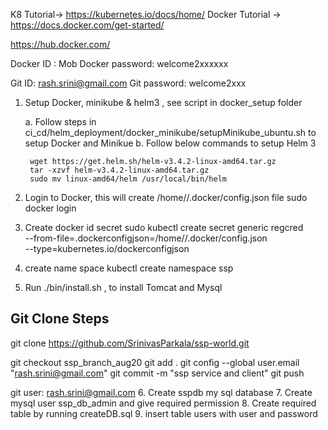 K8 Tutorial-> https://kubernetes.io/docs/home/
Docker Tutorial -> https://docs.docker.com/get-started/

https://hub.docker.com/

Docker ID : Mob
Docker password: welcome2xxxxxx

Git ID: rash.srini@gmail.com
Git password: welcome2xxx

1. Setup Docker, minikube & helm3 , see script in docker_setup folder

	a. Follow steps in ci_cd/helm_deployment/docker_minikube/setupMinikube_ubuntu.sh to setup Docker and Minikue
	b. Follow below commands to setup Helm 3
	
		wget https://get.helm.sh/helm-v3.4.2-linux-amd64.tar.gz
		tar -xzvf helm-v3.4.2-linux-amd64.tar.gz
		sudo mv linux-amd64/helm /usr/local/bin/helm

2. Login to Docker, this will create /home/<user>/.docker/config.json file
   sudo docker login
   
3. Create docker id secret
    sudo kubectl create secret generic regcred \
    --from-file=.dockerconfigjson=/home/<user>/.docker/config.json \
    --type=kubernetes.io/dockerconfigjson
    
4. create name space
   kubectl create namespace ssp
5. Run ./bin/install.sh , to install Tomcat and Mysql


Git Clone Steps
------------------
git clone https://github.com/SrinivasParkala/ssp-world.git

git checkout ssp_branch_aug20
git add .
git config --global user.email "rash.srini@gmail.com"
git commit -m "ssp service and client"
git push

git user: rash.srini@gmail.com
6. Create sspdb my sql database
7. Create mysql user ssp_db_admin and give required permission
8. Create required table by running createDB.sql
9. insert table users with user and password



